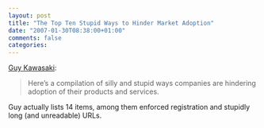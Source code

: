 ```yaml
---
layout: post
title: "The Top Ten Stupid Ways to Hinder Market Adoption"
date: "2007-01-30T08:38:00+01:00"
comments: false
categories: 
---
```


<p><a href="http://feeds.feedburner.com/~r/guykawasaki/Gypm/~3/83403458/the_top_ten_stu.html"> Guy Kawasaki</a>:</p>

<blockquote>
<p>Here&#8217;s a compilation of silly and stupid ways companies are hindering adoption of their products and services.</p>
</blockquote>

<p>Guy actually lists 14 items, among them enforced registration and stupidly long (and unreadable) URLs.</p>


